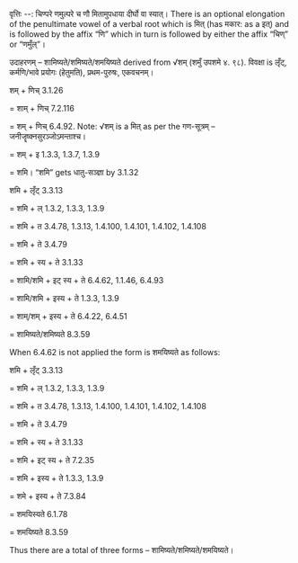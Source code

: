 

वृत्तिः --: चिण्परे णमुल्परे च णौ मितामुपधाया दीर्घो वा स्यात्। There is an optional elongation of the penultimate vowel of a verbal root which is मित् (has मकार: as a इत्) and is followed by the affix “णि” which in turn is followed by either the affix “चिण्” or “णमुँल्”।


उदाहरणम् – शामिष्यते/शमिष्यते/शमयिष्यते derived from √शम् (शमुँ उपशमे ४. ९८). विवक्षा is लृँट्, कर्मणि/भावे प्रयोगः (हेतुमति), प्रथम-पुरुषः, एकवचनम्।


शम् + णिच् 3.1.26

= शाम् + णिच् 7.2.116

= शम् + णिच् 6.4.92. Note: √शम् is a मित् as per the गण-सूत्रम् – जनीजॄष्क्नसुरञ्जोऽमन्ताश्च।

= शम् + इ 1.3.3, 1.3.7, 1.3.9

= शमि। “शमि” gets धातु-सञ्ज्ञा by 3.1.32


शमि + लृँट् 3.3.13

= शमि + ल् 1.3.2, 1.3.3, 1.3.9

= शमि + त 3.4.78, 1.3.13, 1.4.100, 1.4.101, 1.4.102, 1.4.108

= शमि + ते 3.4.79

= शमि + स्य + ते 3.1.33

= शामि/शमि + इट् स्य + ते 6.4.62, 1.1.46, 6.4.93

= शामि/शमि + इस्य + ते 1.3.3, 1.3.9

= शाम्/शम् + इस्य + ते 6.4.22, 6.4.51

= शामिष्यते/शमिष्यते 8.3.59


When 6.4.62 is not applied the form is शमयिष्यते as follows:

शमि + लृँट् 3.3.13

= शमि + ल् 1.3.2, 1.3.3, 1.3.9

= शमि + त 3.4.78, 1.3.13, 1.4.100, 1.4.101, 1.4.102, 1.4.108

= शमि + ते 3.4.79

= शमि + स्य + ते 3.1.33

= शमि + इट् स्य + ते 7.2.35

= शमि + इस्य + ते 1.3.3, 1.3.9

= शमे + इस्य + ते 7.3.84

= शमयिस्यते 6.1.78

= शमयिष्यते 8.3.59


Thus there are a total of three forms – शामिष्यते/शमिष्यते/शमयिष्यते।

